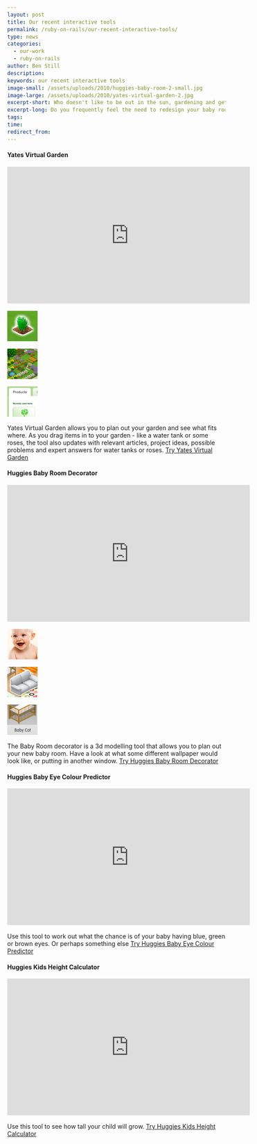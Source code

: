 ```yaml
---
layout: post
title: Our recent interactive tools
permalink: /ruby-on-rails/our-recent-interactive-tools/
type: news
categories:
  - our-work
  - ruby-on-rails
author: Ben Still
description:
keywords: our recent interactive tools
image-small: /assets/uploads/2010/huggies-baby-room-2-small.jpg
image-large: /assets/uploads/2010/yates-virtual-garden-2.jpg
excerpt-short: Who doesn't like to be out in the sun, gardening and getting your fingers all green? Well now you can do all that from the comfort of your living room!
excerpt-long: Do you frequently feel the need to redesign your baby room or dig up your garden? Maybe you don't even have a garden? We have some top interactive tools that will help you plan what you need to do before you do it, thus saving money and inspiring creativity.
tags:
time:
redirect_from:
---
```


#### Yates Virtual Garden

<iframe width="560" height="315" src="https://www.youtube.com/embed/KHiiLHpYip4?rel=0" frameborder="0" allow="autoplay; encrypted-media" allowfullscreen layout="responsive"></iframe>

[![Example 1](/assets/uploads/2010/yates-virtual-garden-1-thumb.jpg)](/assets/uploads/2010/yates-virtual-garden-1.jpg)

[![Example 2](/assets/uploads/2010/yates-virtual-garden-2-thumb.jpg)](/assets/uploads/2010/yates-virtual-garden-2.jpg)

[![Example 3](/assets/uploads/2010/yates-virtual-garden-3-thumb.jpg)](/assets/uploads/2010/yates-virtual-garden-3.jpg)

Yates Virtual Garden allows you to plan out your garden and see what fits where. As you drag items in to your garden - like a water tank or some roses, the tool also updates with relevant articles, project ideas, possible problems and expert answers for water tanks or roses. [Try Yates Virtual Garden](http://www.yates.com.au/garden-club/virtual-garden/)

#### Huggies Baby Room Decorator

<iframe width="560" height="315" src="https://www.youtube.com/embed/SpGERxD2IAo?rel=0" frameborder="0" allow="autoplay; encrypted-media" allowfullscreen layout="responsive"></iframe>

[![Example 1](/assets/uploads/2010/huggies-baby-room-1-thumb.jpg)](/assets/uploads/2010/huggies-baby-room-1.jpg)

[![Example 2](/assets/uploads/2010/huggies-baby-room-2-thumb.jpg)](/assets/uploads/2010/huggies-baby-room-2.jpg)

[![Example 3](/assets/uploads/2010/huggies-baby-room-3-thumb.jpg)](/assets/uploads/2010/huggies-baby-room-3.jpg)

The Baby Room decorator is a 3d modelling tool that allows you to plan out your new baby room. Have a look at what some different wallpaper would look like, or putting in another window. [Try Huggies Baby Room Decorator](http://www.huggies.com.au/pregnancy/baby-nursery/baby-room-decorator)

#### Huggies Baby Eye Colour Predictor

<iframe width="560" height="315" src="https://www.youtube.com/embed/fImZMJcm89M?rel=0" frameborder="0" allow="autoplay; encrypted-media" allowfullscreen layout="responsive"></iframe>

Use this tool to work out what the chance is of your baby having blue, green or brown eyes. Or perhaps something else [Try Huggies Baby Eye Colour Predictor](https://www.huggies.com.au/pregnancy/early-stages/eye-colour)

#### Huggies Kids Height Calculator

<iframe width="560" height="315" src="https://www.youtube.com/embed/Tcyk5f5NxU4?rel=0" frameborder="0" allow="autoplay; encrypted-media" allowfullscreen layout="responsive"></iframe>

Use this tool to see how tall your child will grow. [Try Huggies Kids Height Calculator](https://www.huggies.com.au/pregnancy/early-stages/height)
